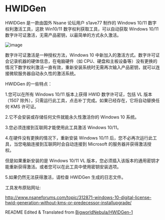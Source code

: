 # HWIDGen
HWIDGen 是一款由国外 Nsane 论坛用户 s1ave77 制作的 Windows 10/11 数字权利激活工具，这款 Win10/11 数字权利获取工具，可以自动获取 Windows 10/11 数字许可证激活，无需产品密钥，以最简单的方式永久激活。

![image](https://user-images.githubusercontent.com/75155322/177228396-91d9e467-b41a-453c-8046-f679d213ff53.png)

数字许可证激活是一种授权方法，Windows 10 中新加入的激活方式。数字许可证会记录机器的硬体信息，在电脑硬件（如 CPU、硬盘和主板设备等）没有更换的情况下数字权利激活一直有效，重新安装系统时无需再次输入产品密钥，就可以连接微软服务器自动永久性的激活系统。

HWIDGen 的一些特点：

1.您可以在所有 Windows 10/11 版本上获得 HWID 数字许可证，包括 VL 版本（1507 除外），只需运行此工具，点击补丁完成。如果已经存在，它将自动替换任何 KMS 许可证。

2.它不会安装或存储任何文件就能永久性激活你的 Windows 10 系统。

3.您必须连接到互联网才能使用此工具激活 Windows 10/11。

4.在硬件没有更换的情况下，重新安装 Windows 10/11 后，您不必再次运行此工具，当您电脑连接到互联网时会自动连接到 Microsoft 的服务器并获得激活授权。

但是如果重新安装的是 Windows 10/11 VL 版本，您必须插入该版本的通用密钥才能重新获得激活。或者您可以在此工具中使用密钥安装选项。

5.如果仍然无法获得激活，请检查 HWIDGen 生成的日志文件。

工具发布原贴网址:

http://www.nsaneforums.com/topic/312871-windows-10-digital-license-hwid-generation-without-kms-or-predecessor-installupgrade/

README Edited & Translated from [BigworldNebula/HWIDGen-1](https://github.com/BigworldNebula/HWIDGen-1/blob/master/README.md)
